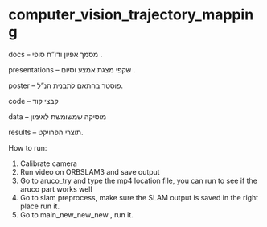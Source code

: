 # computer_vision_trajectory_mapping
 
docs – מסמך אפיון ודו”ח סופי .

presentations – שקפי מצגת אמצע וסיום .

poster – פוסטר בהתאם לתבנית הנ”ל.

code – קבצי קוד  

data – מוסיקה שמשומשת לאימון

results – תוצרי הפרויקט.


How to run:
1.	Calibrate camera
2.	Run video on ORBSLAM3 and save output
3.	Go to aruco_try and type the mp4 location file, you can run to see if the aruco part works well
4.	Go to slam preprocess, make sure the SLAM output is saved in the right place run it.
5.	Go to main_new_new_new ,  run it.
